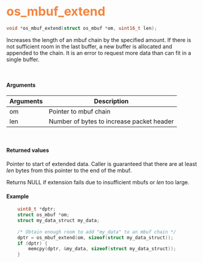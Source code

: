 ## <font color="#F2853F" style="font-size:24pt"> os_mbuf_extend</font>

```c
void *os_mbuf_extend(struct os_mbuf *om, uint16_t len);
```

Increases the length of an mbuf chain by the specified amount.  If there is not sufficient room in the last buffer, a new buffer is allocated and appended to the chain.  It is an error to request more data than can fit in a single buffer.

<br>

#### Arguments

| Arguments | Description |
|-----------|-------------|
| om | Pointer to mbuf chain |
| len | Number of bytes to increase packet header |

<br>

#### Returned values

Pointer to start of extended data. Caller is guaranteed that there are at least *len* bytes from this pointer to the end of the mbuf.

Returns NULL if extension fails due to insufficient mbufs or *len* too large.
<br>



#### Example

```c
    uint8_t *dptr;
	struct os_mbuf *om;
    struct my_data_struct my_data;	
	
    /* Obtain enough room to add "my_data" to an mbuf chain */
    dptr = os_mbuf_extend(om, sizeof(struct my_data_struct));
    if (dptr) {
        memcpy(dptr, &my_data, sizeof(struct my_data_struct));
    }
```


